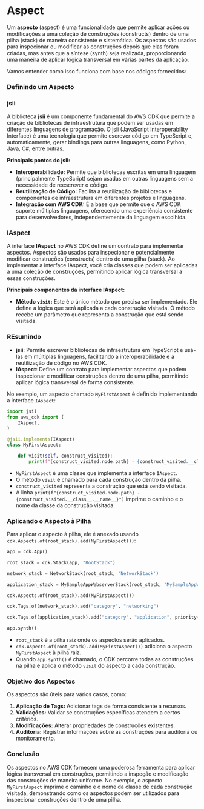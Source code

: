 # Aspect
Um **aspecto** (aspect) é uma funcionalidade que permite aplicar ações ou modificações a uma coleção de construções (constructs) dentro de uma pilha (stack) de maneira consistente e sistemática. Os aspectos são usados para inspecionar ou modificar as construções depois que elas foram criadas, mas antes que a síntese (synth) seja realizada, proporcionando uma maneira de aplicar lógica transversal em várias partes da aplicação.

Vamos entender como isso funciona com base nos códigos fornecidos:

### Definindo um Aspecto

### jsii

A biblioteca **jsii** é um componente fundamental do AWS CDK que permite a criação de bibliotecas de infraestrutura que podem ser usadas em diferentes linguagens de programação. O jsii (JavaScript Interoperability Interface) é uma tecnologia que permite escrever código em TypeScript e, automaticamente, gerar bindings para outras linguagens, como Python, Java, C#, entre outras.

**Principais pontos do jsii:**

- **Interoperabilidade:** Permite que bibliotecas escritas em uma linguagem (principalmente TypeScript) sejam usadas em outras linguagens sem a necessidade de reescrever o código.
- **Reutilização de Código:** Facilita a reutilização de bibliotecas e componentes de infraestrutura em diferentes projetos e linguagens.
- **Integração com AWS CDK:** É a base que permite que o AWS CDK suporte múltiplas linguagens, oferecendo uma experiência consistente para desenvolvedores, independentemente da linguagem escolhida.

### IAspect

A interface **IAspect** no AWS CDK define um contrato para implementar aspectos. Aspectos são usados para inspecionar e potencialmente modificar construções (constructs) dentro de uma pilha (stack). Ao implementar a interface IAspect, você cria classes que podem ser aplicadas a uma coleção de construções, permitindo aplicar lógica transversal a essas construções.

**Principais componentes da interface IAspect:**

- **Método `visit`:** Este é o único método que precisa ser implementado. Ele define a lógica que será aplicada a cada construção visitada. O método recebe um parâmetro que representa a construção que está sendo visitada.

### REsumindo

- **jsii**: Permite escrever bibliotecas de infraestrutura em TypeScript e usá-las em múltiplas linguagens, facilitando a interoperabilidade e a reutilização de código no AWS CDK.
- **IAspect**: Define um contrato para implementar aspectos que podem inspecionar e modificar construções dentro de uma pilha, permitindo aplicar lógica transversal de forma consistente.

No exemplo, um aspecto chamado `MyFirstAspect` é definido implementando a interface `IAspect`:

```python
import jsii
from aws_cdk import (
    IAspect,
)

@jsii.implements(IAspect)
class MyFirstAspect:

    def visit(self, construct_visited):
        print(f"{construct_visited.node.path} - {construct_visited.__class__.__name__}")
```

- `MyFirstAspect` é uma classe que implementa a interface `IAspect`.
- O método `visit` é chamado para cada construção dentro da pilha.
- `construct_visited` representa a construção que está sendo visitada.
- A linha `print(f"{construct_visited.node.path} - {construct_visited.__class__.__name__}")` imprime o caminho e o nome da classe da construção visitada.

### Aplicando o Aspecto à Pilha

Para aplicar o aspecto à pilha, ele é anexado usando `cdk.Aspects.of(root_stack).add(MyFirstAspect())`:

```python
app = cdk.App()

root_stack = cdk.Stack(app, "RootStack")

network_stack = NetworkStack(root_stack, 'NetworkStack')

application_stack = MySampleAppWebserverStack(root_stack, "MySampleAppWebserverStack", my_vpc=network_stack.vpc)

cdk.Aspects.of(root_stack).add(MyFirstAspect())

cdk.Tags.of(network_stack).add("category", "networking")

cdk.Tags.of(application_stack).add("category", "application", priority=200)

app.synth()
```

- `root_stack` é a pilha raiz onde os aspectos serão aplicados.
- `cdk.Aspects.of(root_stack).add(MyFirstAspect())` adiciona o aspecto `MyFirstAspect` à pilha raiz.
- Quando `app.synth()` é chamado, o CDK percorre todas as construções na pilha e aplica o método `visit` do aspecto a cada construção.

### Objetivo dos Aspectos

Os aspectos são úteis para vários casos, como:

1. **Aplicação de Tags:** Adicionar tags de forma consistente a recursos.
2. **Validações:** Validar se construções específicas atendem a certos critérios.
3. **Modificações:** Alterar propriedades de construções existentes.
4. **Auditoria:** Registrar informações sobre as construções para auditoria ou monitoramento.

### Conclusão

Os aspectos no AWS CDK fornecem uma poderosa ferramenta para aplicar lógica transversal em construções, permitindo a inspeção e modificação das construções de maneira uniforme. No exemplo, o aspecto `MyFirstAspect` imprime o caminho e o nome da classe de cada construção visitada, demonstrando como os aspectos podem ser utilizados para inspecionar construções dentro de uma pilha.